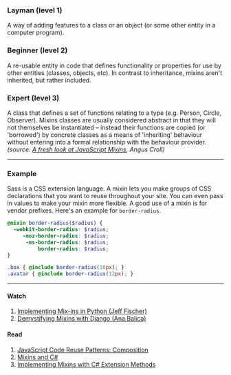 ### Layman (level 1)

A way of adding features to a class or an object (or some other entity in a computer program).

### Beginner (level 2)

A re-usable entity in code that defines functionality or properties for use by other entities (classes, objects, etc). In contrast to inheritance, mixins aren't inherited, but rather included.

### Expert (level 3)

A class that defines a set of functions relating to a type (e.g. Person, Circle, Observer). Mixins classes are usually considered abstract in that they will not themselves be instantiated – instead their functions are copied (or 'borrowed') by concrete classes as a means of 'inheriting' behaviour without entering into a formal relationship with the behaviour provider. *(source: [A fresh look at JavaScript Mixins](https://javascriptweblog.wordpress.com/2011/05/31/a-fresh-look-at-javascript-mixins/), Angus Croll)*

---

### Example

Sass is a CSS extension language. A mixin lets you make groups of CSS declarations that you want to reuse throughout your site. You can even pass in values to make your mixin more flexible. A good use of a mixin is for vendor prefixes. Here's an example for `border-radius`.

```scss
@mixin border-radius($radius) {
  -webkit-border-radius: $radius;
     -moz-border-radius: $radius;
      -ms-border-radius: $radius;
          border-radius: $radius;
}

.box { @include border-radius(10px); }
.avatar { @include border-radius(12px); }
```


---

#### Watch

1. [Implementing Mix-ins in Python (Jeff Fischer)](https://www.youtube.com/watch?v=v_uKI2NOLEM)
2. [Demystifying Mixins with Django (Ana Balica)](https://www.youtube.com/watch?v=rMn2wC0PuXw)

#### Read

1. [JavaScript Code Reuse Patterns: Composition](https://github.com/petsel/javascript-code-reuse-patterns/tree/master/source/components/composition/)
2. [Mixins and C#](https://blogs.msdn.microsoft.com/abhinaba/2006/01/06/mixins-and-c/)
3. [Implementing Mixins with C# Extension Methods](https://www.zorched.net/2008/01/03/implementing-mixins-with-c-extension-methods/)
